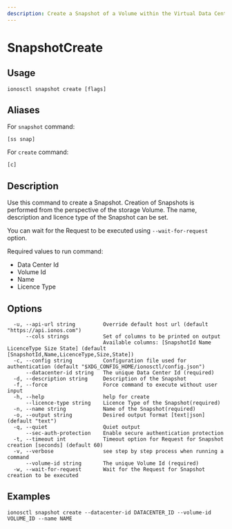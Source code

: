 ```yaml
---
description: Create a Snapshot of a Volume within the Virtual Data Center
---
```


# SnapshotCreate

## Usage

```text
ionosctl snapshot create [flags]
```

## Aliases

For `snapshot` command:

```text
[ss snap]
```

For `create` command:

```text
[c]
```

## Description

Use this command to create a Snapshot. Creation of Snapshots is performed from the perspective of the storage Volume. The name, description and licence type of the Snapshot can be set.

You can wait for the Request to be executed using `--wait-for-request` option.

Required values to run command:

* Data Center Id
* Volume Id
* Name
* Licence Type

## Options

```text
  -u, --api-url string         Override default host url (default "https://api.ionos.com")
      --cols strings           Set of columns to be printed on output 
                               Available columns: [SnapshotId Name LicenceType Size State] (default [SnapshotId,Name,LicenceType,Size,State])
  -c, --config string          Configuration file used for authentication (default "$XDG_CONFIG_HOME/ionosctl/config.json")
      --datacenter-id string   The unique Data Center Id (required)
  -d, --description string     Description of the Snapshot
  -f, --force                  Force command to execute without user input
  -h, --help                   help for create
      --licence-type string    Licence Type of the Snapshot(required)
  -n, --name string            Name of the Snapshot(required)
  -o, --output string          Desired output format [text|json] (default "text")
  -q, --quiet                  Quiet output
      --sec-auth-protection    Enable secure authentication protection
  -t, --timeout int            Timeout option for Request for Snapshot creation [seconds] (default 60)
  -v, --verbose                see step by step process when running a command
      --volume-id string       The unique Volume Id (required)
  -w, --wait-for-request       Wait for the Request for Snapshot creation to be executed
```

## Examples

```text
ionosctl snapshot create --datacenter-id DATACENTER_ID --volume-id VOLUME_ID --name NAME
```

